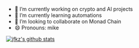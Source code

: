 - 🔭 I’m currently working on crypto and AI projects
- 🌱 I’m currently learning automations
- 👯 I’m looking to collaborate on Monad Chain
- 😄 Pronouns: mike

[![jfkz's github stats](https://github-readme-stats.vercel.app/api?username=jfkz&count_private=true&show_icons=true)](https://github.com/anuraghazra/github-readme-stats)
